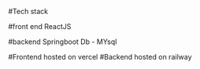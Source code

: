 #Tech stack

#front end 
   ReactJS


#backend
  Springboot
  Db - MYsql


#Frontend hosted on vercel
#Backend hosted on railway
